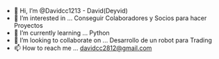- 👋 Hi, I’m @Davidcc1213  -  David(Deyvid) 
- 👀 I’m interested in ...  Conseguir Colaboradores y Socios para hacer Proyectos
- 🌱 I’m currently learning ...  Python
- 💞️ I’m looking to collaborate on ...  Desarrollo de un robot para Trading
- 📫 How to reach me ...  davidcc2812@gmail.com

<!---
Davidcc1213/Davidcc1213 is a ✨ special ✨ repository because its `README.md` (this file) appears on your GitHub profile.
You can click the Preview link to take a look at your changes.
--->
